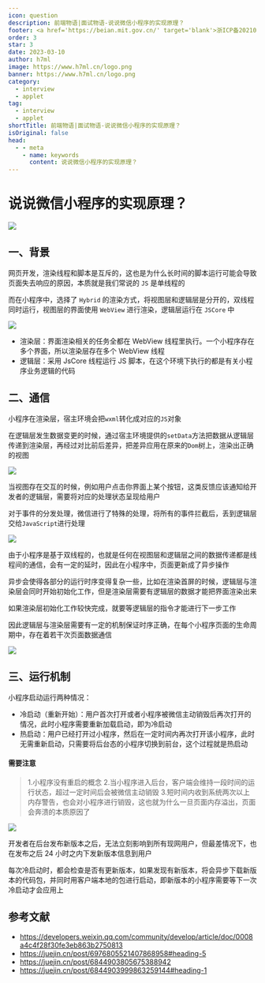 ```yaml
---
icon: question
description: 前端物语|面试物语-说说微信小程序的实现原理？
footer: <a href='https://beian.mit.gov.cn/' target='blank'>浙ICP备2021037683号-2</a>说说微信小程序的实现原理？
order: 3
star: 3
date: 2023-03-10
author: h7ml
image: https://www.h7ml.cn/logo.png
banner: https://www.h7ml.cn/logo.png
category:
  - interview
  - applet
tag:
  - interview
  - applet
shortTitle: 前端物语|面试物语-说说微信小程序的实现原理？
isOriginal: false
head:
  - - meta
    - name: keywords
      content: 说说微信小程序的实现原理？
---
```


# 说说微信小程序的实现原理？

![](https://static.h7ml.cn/vitepress/assets/images/interview/4407cb60-3722-11ec-a752-75723a64e8f5.png)

## 一、背景

网页开发，渲染线程和脚本是互斥的，这也是为什么长时间的脚本运行可能会导致页面失去响应的原因，本质就是我们常说的 `JS` 是单线程的

而在小程序中，选择了 `Hybrid` 的渲染方式，将视图层和逻辑层是分开的，双线程同时运行，视图层的界面使用 `WebView` 进行渲染，逻辑层运行在 `JSCore` 中

![](https://static.h7ml.cn/vitepress/assets/images/interview/4e322e50-3722-11ec-8e64-91fdec0f05a1.png)

- 渲染层：界面渲染相关的任务全都在 WebView 线程里执行。一个小程序存在多个界面，所以渲染层存在多个 WebView 线程
- 逻辑层：采用 JsCore 线程运行 JS 脚本，在这个环境下执行的都是有关小程序业务逻辑的代码

## 二、通信

小程序在渲染层，宿主环境会把`wxml`转化成对应的`JS`对象

在逻辑层发生数据变更的时候，通过宿主环境提供的`setData`方法把数据从逻辑层传递到渲染层，再经过对比前后差异，把差异应用在原来的`Dom`树上，渲染出正确的视图

![](https://static.h7ml.cn/vitepress/assets/images/interview/5948ed10-3722-11ec-a752-75723a64e8f5.png)

当视图存在交互的时候，例如用户点击你界面上某个按钮，这类反馈应该通知给开发者的逻辑层，需要将对应的处理状态呈现给用户

对于事件的分发处理，微信进行了特殊的处理，将所有的事件拦截后，丢到逻辑层交给`JavaScript`进行处理

![](https://static.h7ml.cn/vitepress/assets/images/interview/61f9f670-3722-11ec-a752-75723a64e8f5.png)

由于小程序是基于双线程的，也就是任何在视图层和逻辑层之间的数据传递都是线程间的通信，会有一定的延时，因此在小程序中，页面更新成了异步操作

异步会使得各部分的运行时序变得复杂一些，比如在渲染首屏的时候，逻辑层与渲染层会同时开始初始化工作，但是渲染层需要有逻辑层的数据才能把界面渲染出来

如果渲染层初始化工作较快完成，就要等逻辑层的指令才能进行下一步工作

因此逻辑层与渲染层需要有一定的机制保证时序正确，在每个小程序页面的生命周期中，存在着若干次页面数据通信

![](https://static.h7ml.cn/vitepress/assets/images/interview/6cb798b0-3722-11ec-a752-75723a64e8f5.png)

## 三、运行机制

小程序启动运行两种情况：

- 冷启动（重新开始）：用户首次打开或者小程序被微信主动销毁后再次打开的情况，此时小程序需要重新加载启动，即为冷启动
- 热启动：用户已经打开过小程序，然后在一定时间内再次打开该小程序，此时无需重新启动，只需要将后台态的小程序切换到前台，这个过程就是热启动

#### 需要注意

> 1.小程序没有重启的概念
> 2.当小程序进入后台，客户端会维持一段时间的运行状态，超过一定时间后会被微信主动销毁
> 3.短时间内收到系统两次以上内存警告，也会对小程序进行销毁，这也就为什么一旦页面内存溢出，页面会奔溃的本质原因了

![](https://static.h7ml.cn/vitepress/assets/images/interview/968c8510-3722-11ec-a752-75723a64e8f5.png)

开发者在后台发布新版本之后，无法立刻影响到所有现网用户，但最差情况下，也在发布之后 24 小时之内下发新版本信息到用户

每次冷启动时，都会检查是否有更新版本，如果发现有新版本，将会异步下载新版本的代码包，并同时用客户端本地的包进行启动，即新版本的小程序需要等下一次冷启动才会应用上

## 参考文献

- <https://developers.weixin.qq.com/community/develop/article/doc/0008a4c4f28f30fe3eb863b2750813>
- <https://juejin.cn/post/6976805521407868958#heading-5>
- <https://juejin.cn/post/6844903805675388942>
- <https://juejin.cn/post/6844903999863259144#heading-1>
